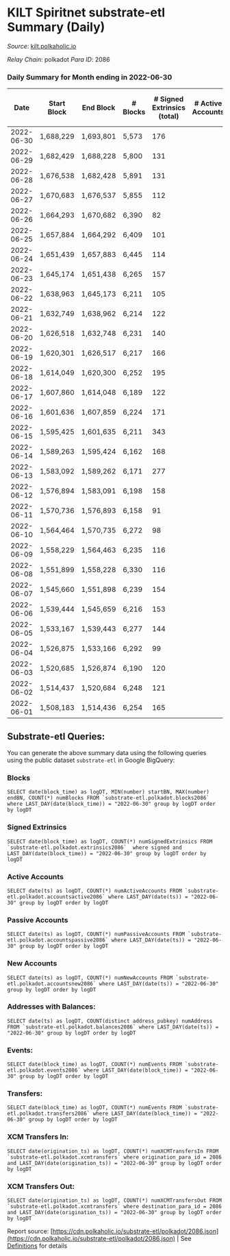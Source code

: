 # KILT Spiritnet substrate-etl Summary (Daily)

_Source_: [kilt.polkaholic.io](https://kilt.polkaholic.io)

*Relay Chain*: polkadot
*Para ID*: 2086



### Daily Summary for Month ending in 2022-06-30


| Date | Start Block | End Block | # Blocks | # Signed Extrinsics (total) | # Active Accounts | # Passive | # New | # Addresses with Balances | # Events | # Transfers | # XCM Transfers In | # XCM Transfers Out | Issues | 
| ---- | ----------- | --------- | -------- | --------------------------- | ----------------- | --------- | ----- | ------------------------- | -------- | ----------- | ------------------ | ------------------- | ------ |
| 2022-06-30 | 1,688,229 | 1,693,801 | 5,573 | 176 |  |  |  | 15,231 | 419,444 | 108 ($169,101.42) |   |   |  |
| 2022-06-29 | 1,682,429 | 1,688,228 | 5,800 | 131 |  |  |  | 15,221 | 434,435 | 78 ($349,019.21) |   |   |  |
| 2022-06-28 | 1,676,538 | 1,682,428 | 5,891 | 131 |  |  |  | 15,216 | 440,755 | 64 ($482,573.33) |   |   |  |
| 2022-06-27 | 1,670,683 | 1,676,537 | 5,855 | 112 |  |  |  | 15,211 | 435,760 | 41 ($38,988.99) |   |   |  |
| 2022-06-26 | 1,664,293 | 1,670,682 | 6,390 | 82 |  |  |  | 15,210 | 473,762 | 29 ($11,485.88) |   |   |  |
| 2022-06-25 | 1,657,884 | 1,664,292 | 6,409 | 101 |  |  |  | 15,205 | 475,468 | 56 ($83,868.11) |   |   |  |
| 2022-06-24 | 1,651,439 | 1,657,883 | 6,445 | 114 |  |  |  | 15,200 | 477,291 | 57 ($75,354.10) |   |   |  |
| 2022-06-23 | 1,645,174 | 1,651,438 | 6,265 | 157 |  |  |  | 15,198 | 473,248 | 43 ($25,356.44) |   |   |  |
| 2022-06-22 | 1,638,963 | 1,645,173 | 6,211 | 105 |  |  |  | 15,190 | 472,732 | 44 ($91,247.74) |   |   |  |
| 2022-06-21 | 1,632,749 | 1,638,962 | 6,214 | 122 |  |  |  | 15,187 | 472,826 | 72 ($114,118.55) |   |   |  |
| 2022-06-20 | 1,626,518 | 1,632,748 | 6,231 | 140 |  |  |  | 15,177 | 474,000 | 67 ($92,041.50) |   |   |  |
| 2022-06-19 | 1,620,301 | 1,626,517 | 6,217 | 166 |  |  |  | 15,171 | 472,488 | 93 ($133,049.51) |   |   |  |
| 2022-06-18 | 1,614,049 | 1,620,300 | 6,252 | 195 |  |  |  | 15,164 | 476,016 | 133 ($153,851.11) |   |   |  |
| 2022-06-17 | 1,607,860 | 1,614,048 | 6,189 | 122 |  |  |  | 15,156 | 470,470 | 70 ($345,400.41) |   |   |  |
| 2022-06-16 | 1,601,636 | 1,607,859 | 6,224 | 171 |  |  |  | 15,151 | 472,725 | 107 ($320,054.80) |   |   |  |
| 2022-06-15 | 1,595,425 | 1,601,635 | 6,211 | 343 |  |  |  | 15,147 | 473,164 | 243 ($555,291.18) |   |   |  |
| 2022-06-14 | 1,589,263 | 1,595,424 | 6,162 | 168 |  |  |  | 15,126 | 468,760 | 94 ($184,638.07) |   |   |  |
| 2022-06-13 | 1,583,092 | 1,589,262 | 6,171 | 277 |  |  |  | 15,120 | 470,015 | 174 ($436,194.48) |   |   |  |
| 2022-06-12 | 1,576,894 | 1,583,091 | 6,198 | 158 |  |  |  | 15,114 | 471,788 | 86 ($175,151.31) |   |   |  |
| 2022-06-11 | 1,570,736 | 1,576,893 | 6,158 | 91 |  |  |  | 15,105 | 468,670 | 55 ($107,749.16) |   |   |  |
| 2022-06-10 | 1,564,464 | 1,570,735 | 6,272 | 98 |  |  |  | 15,099 | 477,405 | 47 ($39,576.73) |   |   |  |
| 2022-06-09 | 1,558,229 | 1,564,463 | 6,235 | 116 |  |  |  | 15,096 | 474,607 | 49 ($152,215.06) |   |   |  |
| 2022-06-08 | 1,551,899 | 1,558,228 | 6,330 | 116 |  |  |  | 15,089 | 481,695 | 47 ($68,441.01) |   |   |  |
| 2022-06-07 | 1,545,660 | 1,551,898 | 6,239 | 154 |  |  |  | 15,082 | 474,930 | 78 ($307,359.96) |   |   |  |
| 2022-06-06 | 1,539,444 | 1,545,659 | 6,216 | 153 |  |  |  | 15,076 | 473,390 | 79 ($191,855.54) |   |   |  |
| 2022-06-05 | 1,533,167 | 1,539,443 | 6,277 | 144 |  |  |  | 15,070 | 477,753 | 95 ($557,775.84) |   |   |  |
| 2022-06-04 | 1,526,875 | 1,533,166 | 6,292 | 99 |  |  |  | 15,061 | 478,754 | 52 ($346,472.30) |   |   |  |
| 2022-06-03 | 1,520,685 | 1,526,874 | 6,190 | 120 |  |  |  | 15,057 | 471,064 | 68 ($2,233,137.54) |   |   |  |
| 2022-06-02 | 1,514,437 | 1,520,684 | 6,248 | 121 |  |  |  | 15,049 | 475,706 | 58 ($81,672.21) |   |   |  |
| 2022-06-01 | 1,508,183 | 1,514,436 | 6,254 | 165 |  |  |  | 15,042 | 476,187 | 96 ($1,029,180.19) |   |   |  |

## Substrate-etl Queries:
You can generate the above summary data using the following queries using the public dataset `substrate-etl` in Google BigQuery:


### Blocks
```
SELECT date(block_time) as logDT, MIN(number) startBN, MAX(number) endBN, COUNT(*) numBlocks FROM `substrate-etl.polkadot.blocks2086`  where LAST_DAY(date(block_time)) = "2022-06-30" group by logDT order by logDT
```


### Signed Extrinsics
```
SELECT date(block_time) as logDT, COUNT(*) numSignedExtrinsics FROM `substrate-etl.polkadot.extrinsics2086`  where signed and LAST_DAY(date(block_time)) = "2022-06-30" group by logDT order by logDT
```


### Active Accounts
```
SELECT date(ts) as logDT, COUNT(*) numActiveAccounts FROM `substrate-etl.polkadot.accountsactive2086` where LAST_DAY(date(ts)) = "2022-06-30" group by logDT order by logDT
```


### Passive Accounts
```
SELECT date(ts) as logDT, COUNT(*) numPassiveAccounts FROM `substrate-etl.polkadot.accountspassive2086` where LAST_DAY(date(ts)) = "2022-06-30" group by logDT order by logDT
```


### New Accounts
```
SELECT date(ts) as logDT, COUNT(*) numNewAccounts FROM `substrate-etl.polkadot.accountsnew2086` where LAST_DAY(date(ts)) = "2022-06-30" group by logDT order by logDT
```


### Addresses with Balances:
```
SELECT date(ts) as logDT, COUNT(distinct address_pubkey) numAddress FROM `substrate-etl.polkadot.balances2086` where LAST_DAY(date(ts)) = "2022-06-30" group by logDT order by logDT
```


### Events:
```
SELECT date(block_time) as logDT, COUNT(*) numEvents FROM `substrate-etl.polkadot.events2086` where LAST_DAY(date(block_time)) = "2022-06-30" group by logDT order by logDT
```


### Transfers:
```
SELECT date(block_time) as logDT, COUNT(*) numEvents FROM `substrate-etl.polkadot.transfers2086` where LAST_DAY(date(block_time)) = "2022-06-30" group by logDT order by logDT
```


### XCM Transfers In:
```
SELECT date(origination_ts) as logDT, COUNT(*) numXCMTransfersIn FROM `substrate-etl.polkadot.xcmtransfers` where origination_para_id = 2086 and LAST_DAY(date(origination_ts)) = "2022-06-30" group by logDT order by logDT
```


### XCM Transfers Out:
```
SELECT date(origination_ts) as logDT, COUNT(*) numXCMTransfersOut FROM `substrate-etl.polkadot.xcmtransfers` where destination_para_id = 2086 and LAST_DAY(date(origination_ts)) = "2022-06-30" group by logDT order by logDT
```



Report source: [https://cdn.polkaholic.io/substrate-etl/polkadot/2086.json](https://cdn.polkaholic.io/substrate-etl/polkadot/2086.json) | See [Definitions](/DEFINITIONS.md) for details
